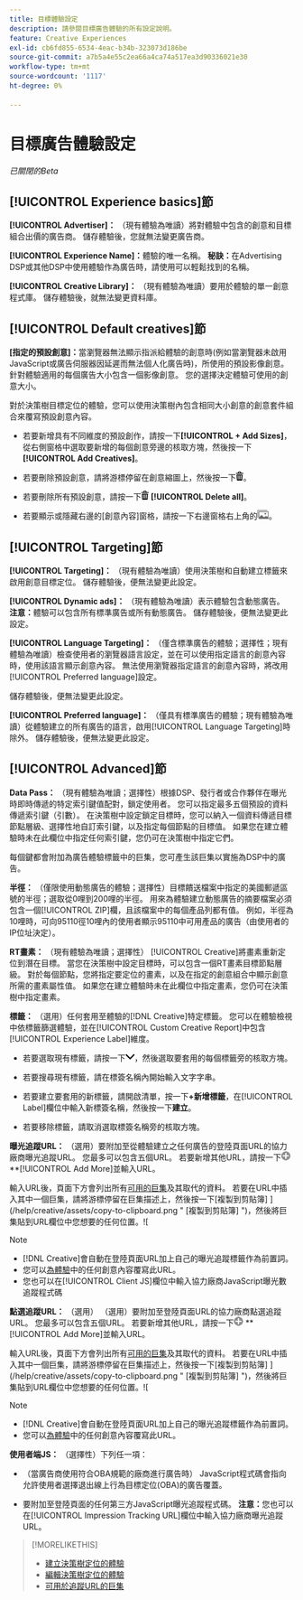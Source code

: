 ```yaml
---
title: 目標體驗設定
description: 請參閱目標廣告體驗的所有設定說明。
feature: Creative Experiences
exl-id: cb6fd855-6534-4eac-b34b-323073d186be
source-git-commit: a7b5a4e55c2ea66a4ca74a517ea3d90336021e30
workflow-type: tm+mt
source-wordcount: '1117'
ht-degree: 0%

---
```


# 目標廣告體驗設定

*已關閉的Beta*

## [!UICONTROL Experience basics]節

**[!UICONTROL Advertiser]：** （現有體驗為唯讀）將對體驗中包含的創意和目標組合出價的廣告商。 儲存體驗後，您就無法變更廣告商。

**[!UICONTROL Experience Name]：**&#x200B;體驗的唯一名稱。 **秘訣：**&#x200B;在Advertising DSP或其他DSP中使用體驗作為廣告時，請使用可以輕鬆找到的名稱。

**[!UICONTROL Creative Library]：** （現有體驗為唯讀）要用於體驗的單一創意程式庫。 儲存體驗後，就無法變更資料庫。

## [!UICONTROL Default creatives]節

**\[指定的預設創意\]：**&#x200B;當瀏覽器無法顯示指派給體驗的創意時(例如當瀏覽器未啟用JavaScript或廣告伺服器因延遲而無法個人化廣告時)，所使用的預設影像創意。 針對體驗適用的每個廣告大小包含一個影像創意。 您的選擇決定體驗可使用的創意大小。<!-- In the legacy product, you selected the ad sizes for the experience, and then selected default images for each of those ad sizes. This feels a little wonky in that there isn't a distinct/obvious "Creative Sizes" setting to reference. -->

對於決策樹目標定位的體驗，您可以使用決策樹內包含相同大小創意的創意套件組合來覆寫預設創意內容。<!-- verify -->

* 若要新增具有不同維度的預設創作，請按一下&#x200B;**[!UICONTROL + Add Sizes]**，從右側窗格中選取要新增的每個創意旁邊的核取方塊，然後按一下&#x200B;**[!UICONTROL Add Creatives]**。

* 若要刪除預設創意，請將游標停留在創意縮圖上，然後按一下![刪除](/help/creative/assets/delete.png "刪除")。

* 若要刪除所有預設創意，請按一下![刪除](/help/creative/assets/delete.png "刪除") **[!UICONTROL Delete all]**。

* 若要顯示或隱藏右邊的[創意內容]窗格，請按一下右邊窗格右上角的![顯示/隱藏](/help/creative/assets/hide-show-creatives.png "顯示/隱藏")。

## [!UICONTROL Targeting]節

**[!UICONTROL Targeting]：** （現有體驗為唯讀）使用決策樹和自動建立標籤來啟用創意目標定位。 儲存體驗後，便無法變更此設定。

**[!UICONTROL Dynamic ads]：** （現有體驗為唯讀）表示體驗包含動態廣告。 **注意：**&#x200B;體驗可以包含所有標準廣告或所有動態廣告。 儲存體驗後，便無法變更此設定。

**[!UICONTROL Language Targeting]：** （僅含標準廣告的體驗；選擇性；現有體驗為唯讀）檢查使用者的瀏覽器語言設定，並在可以使用指定語言的創意內容時，使用該語言顯示創意內容。 無法使用瀏覽器指定語言的創意內容時，將改用[!UICONTROL Preferred language]設定。

儲存體驗後，便無法變更此設定。

**[!UICONTROL Preferred language]：** （僅具有標準廣告的體驗；現有體驗為唯讀）從體驗建立的所有廣告的語言，啟用[!UICONTROL Language Targeting]時除外。 儲存體驗後，便無法變更此設定。

## [!UICONTROL Advanced]節

**Data Pass：** （現有體驗為唯讀；選擇性）根據DSP、發行者或合作夥伴在曝光時即時傳遞的特定索引鍵值配對，鎖定使用者。 您可以指定最多五個預設的資料傳遞索引鍵（引數）。 在決策樹中設定鎖定目標時，您可以納入一個資料傳遞目標節點層級、選擇性地自訂索引鍵，以及指定每個節點的目標值。 如果您在建立體驗時未在此欄位中指定任何索引鍵，您仍可在決策樹中指定它們。

每個鍵都會附加為廣告體驗標籤中的巨集，您可產生該巨集以實施為DSP中的廣告。

**半徑：** （僅限使用動態廣告的體驗；選擇性）目標饋送檔案中指定的美國郵遞區號的半徑；選取從0哩到200哩的半徑。 用來為體驗建立動態廣告的摘要檔案必須包含一個[!UICONTROL ZIP]欄<!-- or a user-named column mapped to a ZIP column -->，且該檔案中的每個產品列都有值。 例如，半徑為10哩時，可向95110徑10哩內的使用者顯示95110中可用產品的廣告（由使用者的IP位址決定）。

**RT畫素：** （現有體驗為唯讀；選擇性） [!UICONTROL Creative]將畫素重新定位到潛在目標。 當您在決策樹中設定目標時，可以包含一個RT畫素目標節點層級。 對於每個節點，您將指定要定位的畫素，以及在指定的創意組合中顯示創意所需的畫素屬性值。 如果您在建立體驗時未在此欄位中指定畫素，您仍可在決策樹中指定畫素。<!-- May move this to just within the decision tree. -->

**標籤：**<!-- should be "Labels" --> （選用）任何套用至體驗的[!DNL Creative]特定標籤。 您可以在體驗檢視中依標籤篩選體驗，並在[!UICONTROL Custom Creative Report]中包含[!UICONTROL Experience Label]維度。

* 若要選取現有標籤，請按一下![向下](/help/creative/assets/chevron-down.png "向下")，然後選取要套用的每個標籤旁的核取方塊。

* 若要搜尋現有標籤，請在標簽名稱內開始輸入文字字串。

* 若要建立要套用的新標籤，請開啟清單，按一下&#x200B;**+新增標籤**，在[!UICONTROL Label]欄位中輸入新標簽名稱，然後按一下&#x200B;**建立**。

* 若要移除標籤，請取消選取標簽名稱旁的核取方塊。

**曝光追蹤URL：** （選用）要附加至從體驗建立之任何廣告的登陸頁面URL的協力廠商曝光追蹤URL。 您最多可以包含五個URL。 若要新增其他URL，請按一下![圖示](/help/creative/assets/create.png) **[!UICONTROL Add More]並輸入URL。

輸入URL後，頁面下方會列出所有[可用的巨集](/help/creative/creative-macros.md)及其取代的資料。 若要在URL中插入其中一個巨集，請將游標停留在巨集描述上，然後按一下[複製到剪貼簿] ](/help/creative/assets/copy-to-clipboard.png " [複製到剪貼簿] ")，然後將巨集貼到URL欄位中您想要的任何位置。![

>[!NOTE]
>
>* [!DNL Creative]會自動在登陸頁面URL加上自己的曝光追蹤標籤作為前置詞。
>* 您可以[為體驗](experience-tracking-urls-targeting.md)中的任何創意內容覆寫此URL。
>* 您也可以在[!UICONTROL Client JS]欄位中輸入協力廠商JavaScript曝光數追蹤程式碼

**點選追蹤URL：** （選用） （選用）要附加至登陸頁面URL的協力廠商點選追蹤URL。 您最多可以包含五個URL。 若要新增其他URL，請按一下![圖示](/help/creative/assets/create.png) **[!UICONTROL Add More]並輸入URL。

輸入URL後，頁面下方會列出所有[可用的巨集](/help/creative/creative-macros.md)及其取代的資料。 若要在URL中插入其中一個巨集，請將游標停留在巨集描述上，然後按一下[複製到剪貼簿] ](/help/creative/assets/copy-to-clipboard.png " [複製到剪貼簿] ")，然後將巨集貼到URL欄位中您想要的任何位置。![

>[!NOTE]
>
>* [!DNL Creative]會自動在登陸頁面URL加上自己的曝光追蹤標籤作為前置詞。
>* 您可以[為體驗](experience-tracking-urls-targeting.md)中的任何創意內容覆寫此URL。

**使用者端JS：** （選擇性）下列任一項：

* （當廣告商使用符合OBA規範的廠商進行廣告時） JavaScript程式碼會指向允許使用者選擇退出線上行為目標定位(OBA)的廣告覆蓋。

* 要附加至登陸頁面的任何第三方JavaScript曝光追蹤程式碼。 **注意：**&#x200B;您也可以在[!UICONTROL Impression Tracking URL]欄位中輸入協力廠商曝光追蹤URL。

>[!MORELIKETHIS]
>
>* [建立決策樹定位的體驗](experience-create-targeting.md)
>* [編輯決策樹定位的體驗](experience-edit-targeting.md)
>* [可用於追蹤URL的巨集](/help/creative/creative-macros.md)
